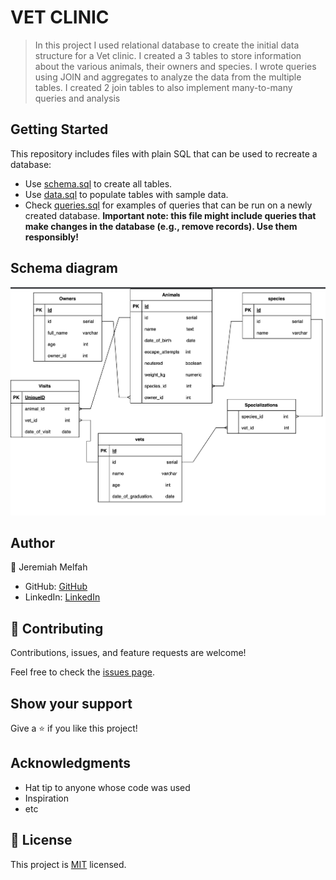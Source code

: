 # VET CLINIC

> In this project I used relational database to create the initial data structure for a Vet clinic.
> I created a 3 tables to store information about the various animals, their owners and species. 
> I wrote queries using JOIN and aggregates to analyze the data from the multiple tables.
> I created 2 join tables to also implement many-to-many queries and analysis


## Getting Started

This repository includes files with plain SQL that can be used to recreate a database:

- Use [schema.sql](./schema.sql) to create all tables.
- Use [data.sql](./data.sql) to populate tables with sample data.
- Check [queries.sql](./queries.sql) for examples of queries that can be run on a newly created database. **Important note: this file might include queries that make changes in the database (e.g., remove records). Use them responsibly!**

## Schema diagram
![Preview](./Screenshot%202022-12-15%20at%204.42.45%20AM.png)


## Author

👤 Jeremiah Melfah

- GitHub: [GitHub](https://github.com/Jaymelfah)
- LinkedIn: [LinkedIn](https://www.linkedin.com/in/jeremiah-ekow-melfah-a4402a161/)


## 🤝 Contributing

Contributions, issues, and feature requests are welcome!

Feel free to check the [issues page](../../issues/).

## Show your support

Give a ⭐️ if you like this project!

## Acknowledgments

- Hat tip to anyone whose code was used
- Inspiration
- etc

## 📝 License

This project is [MIT](./LICENSE) licensed.
